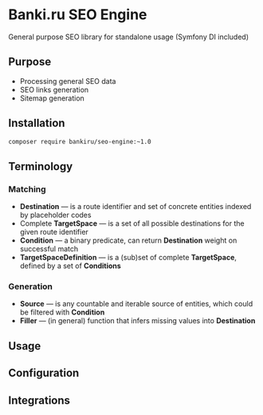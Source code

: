 # Banki.ru SEO Engine

General purpose SEO library for standalone usage (Symfony DI included)

## Purpose

 * Processing general SEO data
 * SEO links generation
 * Sitemap generation
 
## Installation

```sh
composer require bankiru/seo-engine:~1.0
```

## Terminology

### Matching 

* **Destination** &mdash; is a route identifier and set of concrete entities indexed by placeholder codes
* Complete **TargetSpace** &mdash; is a set of all possible destinations for the given route identifier
* **Condition** &mdash; a binary predicate, can return **Destination** weight on successful match
* **TargetSpaceDefinition** &mdash; is a (sub)set of complete **TargetSpace**, defined by a set of **Conditions**

### Generation

* **Source** &mdash; is any countable and iterable source of entities, which could be filtered with **Condition**
* **Filler** &mdash; (in general) function that infers missing values into **Destination** 

## Usage

## Configuration

## Integrations
